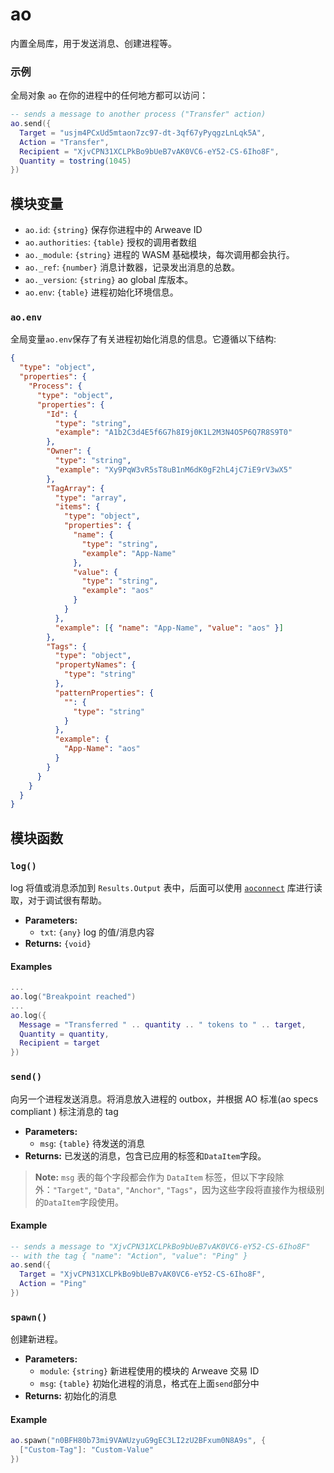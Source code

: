 # ao

内置全局库，用于发送消息、创建进程等。

### 示例

全局对象 `ao` 在你的进程中的任何地方都可以访问：

```lua
-- sends a message to another process ("Transfer" action)
ao.send({
  Target = "usjm4PCxUd5mtaon7zc97-dt-3qf67yPyqgzLnLqk5A",
  Action = "Transfer",
  Recipient = "XjvCPN31XCLPkBo9bUeB7vAK0VC6-eY52-CS-6Iho8F",
  Quantity = tostring(1045)
})
```

## 模块变量

- `ao.id`: `{string}` 保存你进程中的 Arweave ID
- `ao.authorities`: `{table}` 授权的调用者数组
- `ao._module`: `{string}` 进程的 WASM 基础模块，每次调用都会执行。
- `ao._ref`: `{number}` 消息计数器，记录发出消息的总数。
- `ao._version`: `{string}` ao global 库版本。
- `ao.env`: `{table}` 进程初始化环境信息。

### `ao.env`

全局变量`ao.env`保存了有关进程初始化消息的信息。它遵循以下结构:

```json
{
  "type": "object",
  "properties": {
    "Process": {
      "type": "object",
      "properties": {
        "Id": {
          "type": "string",
          "example": "A1b2C3d4E5f6G7h8I9j0K1L2M3N4O5P6Q7R8S9T0"
        },
        "Owner": {
          "type": "string",
          "example": "Xy9PqW3vR5sT8uB1nM6dK0gF2hL4jC7iE9rV3wX5"
        },
        "TagArray": {
          "type": "array",
          "items": {
            "type": "object",
            "properties": {
              "name": {
                "type": "string",
                "example": "App-Name"
              },
              "value": {
                "type": "string",
                "example": "aos"
              }
            }
          },
          "example": [{ "name": "App-Name", "value": "aos" }]
        },
        "Tags": {
          "type": "object",
          "propertyNames": {
            "type": "string"
          },
          "patternProperties": {
            "": {
              "type": "string"
            }
          },
          "example": {
            "App-Name": "aos"
          }
        }
      }
    }
  }
}
```

## 模块函数

### `log()`

log 将值或消息添加到 `Results.Output` 表中，后面可以使用 [`aoconnect`](/guides/aoconnect/aoconnect.html) 库进行读取，对于调试很有帮助。

- **Parameters:**
  - `txt`: `{any}` log 的值/消息内容
- **Returns:** `{void}`

#### Examples

```lua
...
ao.log("Breakpoint reached")
...
ao.log({
  Message = "Transferred " .. quantity .. " tokens to " .. target,
  Quantity = quantity,
  Recipient = target
})
```

### `send()`

向另一个进程发送消息。将消息放入进程的 outbox，并根据 AO 标准(ao specs compliant ) 标注消息的 tag

- **Parameters:**
  - `msg`: `{table}` 待发送的消息
- **Returns:** 已发送的消息，包含已应用的标签和`DataItem`字段。

> **Note:** `msg` 表的每个字段都会作为 `DataItem` 标签，但以下字段除外：`"Target"`, `"Data"`, `"Anchor"`, `"Tags"`，因为这些字段将直接作为根级别的`DataItem`字段使用。

#### Example

```lua
-- sends a message to "XjvCPN31XCLPkBo9bUeB7vAK0VC6-eY52-CS-6Iho8F"
-- with the tag { "name": "Action", "value": "Ping" }
ao.send({
  Target = "XjvCPN31XCLPkBo9bUeB7vAK0VC6-eY52-CS-6Iho8F",
  Action = "Ping"
})
```

### `spawn()`

创建新进程。

- **Parameters:**
  - `module`: `{string}` 新进程使用的模块的 Arweave 交易 ID
  - `msg`: `{table}` 初始化进程的消息，格式在上面`send`部分中
- **Returns:** 初始化的消息

#### Example

```lua
ao.spawn("n0BFH80b73mi9VAWUzyuG9gEC3LI2zU2BFxum0N8A9s", {
  ["Custom-Tag"]: "Custom-Value"
})
```
